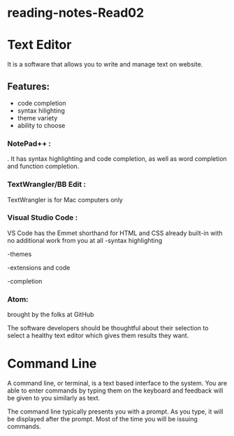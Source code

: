 # reading-notes-Read02
# Text Editor
It is a software that allows you to write and manage text on website.
## Features:
- code completion
- syntax hilighting
- theme variety
- ability to choose

### NotePad++ :
. It has syntax highlighting and code
completion, as well as word completion and function completion.

### TextWrangler/BB Edit :
TextWrangler is for Mac computers only

### Visual Studio Code :
VS Code has the Emmet shorthand for HTML and CSS
already built-in with no additional work from you at all
-syntax highlighting

-themes 

-extensions and code

-completion
### Atom:
 brought  by the folks at GitHub
 
 The software developers should be thoughtful about their selection to select a healthy text editor which gives them results they want.
 
  # Command Line
 
 A command line, or terminal, is a text based interface to the system. You are able to enter commands by typing them on the keyboard and feedback will be given to you similarly as text.

The command line typically presents you with a prompt. As you type, it will be displayed after the prompt. Most of the time you will be issuing commands. 



